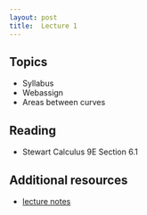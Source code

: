 ```yaml
---
layout: post
title:  Lecture 1
---
```


## Topics

* Syllabus
* Webassign
* Areas between curves

## Reading

* Stewart Calculus 9E Section 6.1

## Additional resources

* <a href="https://wcasper.github.io/math150Bsummer2023/extras/lecture1.pdf">lecture notes</a>


